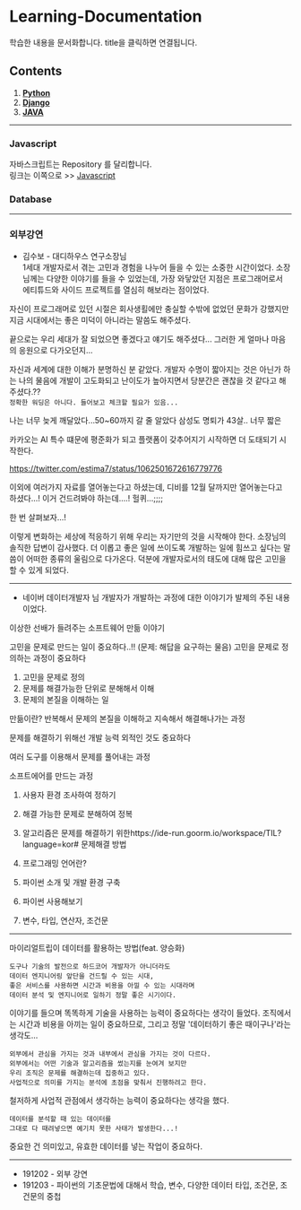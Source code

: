 Learning-Documentation
=============

학습한 내용을 문서화합니다. 
title을 클릭하면 연결됩니다.


## Contents

  1. **[Python](./Python/)**
  1. **[Django](./Django/)**
  1. **[JAVA](./JAVA/)**
    
---


### Javascript
자바스크립트는 Repository 를 달리합니다.  
링크는 이쪽으로 >> [Javascript](https://github.com/mchaemil/Javascript-cheetsheet)



### Database



---

### 외부강연
- 김수보 - 대디하우스 연구소장님  
1세대 개발자로서 겪는 고민과 경험을 나누어 들을 수 있는 소중한 시간이었다. 
소장님께는 다양한 이야기를 들을 수 있었는데, 가장 와닿았던 지점은
프로그래머로서 에티튜드와 사이드 프로젝트를 열심히 해보라는 점이었다.

자신이 프로그래머로 있던 시절은 회사생횔에만 충실할 수밖에 없었던 문화가 강했지만 지금 시대에서는 좋은 미덕이 아니라는 말씀도 해주셨다. 

끝으로는 우리 세대가 잘 되었으면 좋겠다고 얘기도 해주셨다...
그러한 게 얼마나 마음의 응원으로 다가오던지...

자신과 세계에 대한 이해가 분명하신 분 같았다.
개발자 수명이 짧아지는 것은 아닌가 하는 나의 물음에 개발이 고도화되고 난이도가 높아지면서 당분간은 괜찮을 것 같다고 해주셨다.??  
`정확한 워딩은 아니다. 들어보고 체크할 필요가 있음...`

나는 너무 늦게 깨달았다...50~60까지 갈 줄 알았다
삼성도 명퇴가 43살.. 너무 짧은

카카오는 AI 특수 떄문에 평준화가 되고 플랫폼이 갖추어지기 시작하면 더 도태되기 시작한다. 


https://twitter.com/estima7/status/1062501672616779776


이외에 여러가지 자료를 열어놓는다고 하셨는데, 디비를 12월 달까지만 열어놓는다고 하셨다...! 
이거 건드려봐야 하는데....! 헐퀴...;;;;


한 번 살펴보자...! 




이렇게 변화하는 세상에 적응하기 위해 우리는 자기만의 것을 시작해야 한다.
소장님의 솔직한 답변이 감사했다. 
더 이롭고 좋은 일에 쓰이도록 개발하는 일에 힘쓰고 싶다는 말씀이 어떠한 종류의 울림으로 다가온다.
덕분에 개발자로서의 태도에 대해 많은 고민을 할 수 있게 되었다. 


---

- 네이버 데이터개발자 님
개발자가 개발하는 과정에 대한 이야기가 발제의 주된 내용이었다.


이상한 선배가 들려주는 소프트웨어 만듦 이야기 
 
고민을 문제로 만드는 일이 중요하다..!! (문제: 해답을 요구하는 물음)
고민을 문제로 정의하는 과정이 중요하다 

1. 고민을 문제로 정의
2. 문제를 해결가능한 단위로 분해해서 이해
3. 문제의 본질을 이해하는 일

만듦이란? 반복해서 문제의 본질을 이해하고 지속해서 해결해나가는 과정


문제를 해결하기 위해선 개발 능력 외적인 것도 중요하다 

여러 도구를 이용해서 문제를 풀어내는 과정 

소프트에어를 만드는 과정
1. 사용자 환경 조사하여 정하기
2. 해결 가능한 문제로 분해하여 정복
3. 알고리즘은 문제를 해결하기 위한https://ide-run.goorm.io/workspace/TIL?language=kor# 문제해결 방법


1. 프로그래밍 언어란?
1. 파이썬 소개 및 개발 환경 구축
1. 파이썬 사용해보기 
1. 변수, 타입, 연산자, 조건문



------
마이리얼트립이 데이터를 활용하는 방법(feat. 양승화)
```
도구나 기술의 발전으로 하드코어 개발자가 아니더라도 
데이터 엔지니어링 앞단을 건드릴 수 있는 시대, 
좋은 서비스를 사용하면 시간과 비용을 아낄 수 있는 시대라며
데이터 분석 및 엔지니어로 일하기 정말 좋은 시기이다.
```
이야기를 들으며 똑똑하게 기술을 사용하는 능력이 중요하다는 생각이 들었다. 조직에서는 시간과 비용을 아끼는 일이 중요하므로, 그리고 정말 '데이터하기 좋은 때이구나'라는 생각도...

```
외부에서 관심을 가지는 것과 내부에서 관심을 가지는 것이 다르다.
외부에서는 어떤 기술과 알고리즘을 썼는지를 눈여겨 보지만 
우리 조직은 문제를 해결하는데 집중하고 있다. 
사업적으로 의미를 가지는 분석에 초점을 맞춰서 진행하려고 한다. 
```
철저하게 사업적 관점에서 생각하는 능력이 중요하다는 생각을 했다. 

```
데이터를 분석할 때 있는 데이터를 
그대로 다 때려넣으면 예기치 못한 사태가 발생한다...! 
```
중요한 건 의미있고, 유효한 데이터를 넣는 작업이 중요하다.


---

- 191202 - 외부 강연 
- 191203 - 파이썬의 기초문법에 대해서 학습, 변수, 다양한 데이터 타입, 조건문, 조건문의 중첩




